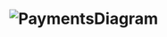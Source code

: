 # ![PaymentsDiagram](https://user-images.githubusercontent.com/77109411/121703365-a7104d00-caca-11eb-8205-a38a042cb018.png)
